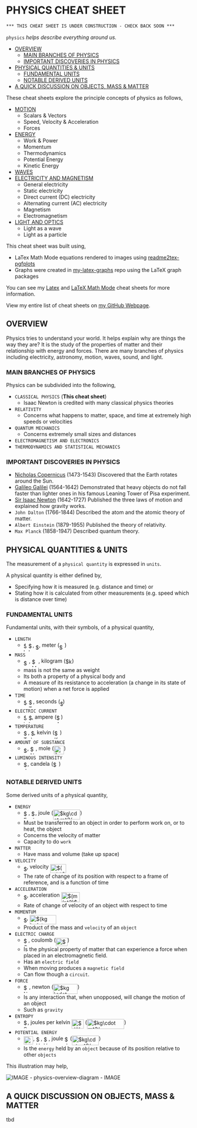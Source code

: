 # PHYSICS CHEAT SHEET

```txt
*** THIS CHEAT SHEET IS UNDER CONSTRUCTION - CHECK BACK SOON ***
```

`physics` _helps describe everything around us._

* [OVERVIEW](https://github.com/JeffDeCola/my-cheat-sheets/tree/master/other/science/physical-science/physics-cheat-sheet#overview)
  * [MAIN BRANCHES OF PHYSICS](https://github.com/JeffDeCola/my-cheat-sheets/tree/master/other/science/physical-science/physics-cheat-sheet#main-branches-of-physics)
  * [IMPORTANT DISCOVERIES IN PHYSICS](https://github.com/JeffDeCola/my-cheat-sheets/tree/master/other/science/physical-science/physics-cheat-sheet#important-discoveries-in-physics)
* [PHYSICAL QUANTITIES & UNITS](https://github.com/JeffDeCola/my-cheat-sheets/tree/master/other/science/physical-science/physics-cheat-sheet#physical-quantities--units)
  * [FUNDAMENTAL UNITS](https://github.com/JeffDeCola/my-cheat-sheets/tree/master/other/science/physical-science/physics-cheat-sheet#fundamental-units)
  * [NOTABLE DERIVED UNITS](https://github.com/JeffDeCola/my-cheat-sheets/tree/master/other/science/physical-science/physics-cheat-sheet#notable-derived-units)
* [A QUICK DISCUSSION ON OBJECTS, MASS & MATTER](https://github.com/JeffDeCola/my-cheat-sheets/tree/master/other/science/physical-science/physics-cheat-sheet#a-quick-discussion-on-objects-mass--matter)

These cheat sheets explore the principle concepts of physics as follows,

* [MOTION](https://github.com/JeffDeCola/my-cheat-sheets/blob/master/other/science/physical-science/physics-cheat-sheet/motion.md)
  * Scalars & Vectors
  * Speed, Velocity & Acceleration
  * Forces
* [ENERGY](https://github.com/JeffDeCola/my-cheat-sheets/blob/master/other/science/physical-science/physics-cheat-sheet/energy.md)
  * Work & Power
  * Momentum
  * Thermodynamics
  * Potential Energy
  * Kinetic Energy
* [WAVES](https://github.com/JeffDeCola/my-cheat-sheets/blob/master/other/science/physical-science/physics-cheat-sheet/waves.md)
* [ELECTRICITY AND MAGNETISM](https://github.com/JeffDeCola/my-cheat-sheets/blob/master/other/science/physical-science/physics-cheat-sheet/electricity-and-magnetism.md)
  * General electricity
  * Static electricity
  * Direct current (DC) electricity
  * Alternating current (AC) electricity
  * Magnetism
  * Electromagnetism
* [LIGHT AND OPTICS](https://github.com/JeffDeCola/my-cheat-sheets/blob/master/other/science/physical-science/physics-cheat-sheet/light-and-optics.md)
  * Light as a wave
  * Light as a particle

This cheat sheet was built using,

* LaTex Math Mode equations rendered to images using
  [readme2tex-pgfplots](https://github.com/JeffDeCola/readme2tex-pgfplots)
* Graphs were created in
  [my-latex-graphs](https://github.com/JeffDeCola/my-latex-graphs)
  repo using the LaTeX graph packages

You can see my
[Latex](https://github.com/JeffDeCola/my-cheat-sheets/tree/master/software/development/languages/latex-cheat-sheet)
and
[LaTeX Math Mode](https://github.com/JeffDeCola/my-cheat-sheets/blob/master/software/development/languages/latex-cheat-sheet/latex-math-mode.md)
cheat sheets for more information.

View my entire list of cheat sheets on
[my GitHub Webpage](https://jeffdecola.github.io/my-cheat-sheets/).

## OVERVIEW

Physics tries to understand your world.
It helps explain why are things the way they are?
It is the study of the properties of matter and their relationship with energy
and forces. There are many branches of physics including electricity,
astronomy, motion, waves, sound, and light.

### MAIN BRANCHES OF PHYSICS

Physics can be subdivided into the following,

* `CLASSICAL PHYSICS` (**This cheat sheet**)
  * Isaac Newton is credited with many classical physics theories
* `RELATIVITY`
  * Concerns what happens to matter, space, and time at extremely high speeds
    or velocities
* `QUANTUM MECHANICS`
  * Concerns extremely small sizes and distances
* `ELECTROMAGNETISM AND ELECTRONICS`
* `THERMODYNAMICS AND STATISTICAL MECHANICS`

### IMPORTANT DISCOVERIES IN PHYSICS

* [Nicholas Copernicus](https://github.com/JeffDeCola/my-cheat-sheets/tree/master/other/science/earth-and-space-science/astronomy-cheat-sheet#nicolaus-copernicus-1473-1543-polish)
  (1473-1543)
  Discovered that the Earth rotates around the Sun.
* [Galileo Galilei](https://github.com/JeffDeCola/my-cheat-sheets/tree/master/other/science/earth-and-space-science/astronomy-cheat-sheet#galileo-galilei-1564-1642--italy)
  (1564-1642)
  Demonstrated that heavy objects do not fall faster than lighter
  ones in his famous Leaning Tower of Pisa experiment.
* [Sir Isaac Newton](https://github.com/JeffDeCola/my-cheat-sheets/tree/master/other/science/earth-and-space-science/astronomy-cheat-sheet#sir-issac-newton-1642-1727-english)
  (1642-1727)
  Published the three laws of motion and explained how gravity works.
* `John Dalton`
  (1766-1844)
  Described the atom and the atomic theory of matter.
* `Albert Einstein`
  (1879-1955)
  Published the theory of relativity.
* `Max Planck`
  (1858-1947)
  Described quantum theory.

## PHYSICAL QUANTITIES & UNITS

The measurement of a `physical quantity` is expressed in `units`.

 A physical quantity is either defined by,

* Specifying how it is measured (e.g. distance and time) or
* Stating how it is calculated from other measurements (e.g. speed which
  is distance over time)

### FUNDAMENTAL UNITS

Fundamental units, with their symbols, of a physical quantity,

* `LENGTH`
  * <img alt="$l$" src="svgs/2f2322dff5bde89c37bcae4116fe20a8.svg" align="middle" width="5.2088685pt" height="22.74591pt"/>, <img alt="$L$" src="svgs/ddcb483302ed36a59286424aa5e0be17.svg" align="middle" width="11.14542pt" height="22.38192pt"/>, <img alt="$x$" src="svgs/332cc365a4987aacce0ead01b8bdcc0b.svg" align="middle" width="9.359955pt" height="14.10255pt"/>, meter (<img alt="$m$" src="svgs/0e51a2dede42189d77627c4d742822c3.svg" align="middle" width="14.379255pt" height="14.10255pt"/>)
* `MASS`
  * <img alt="$m$" src="svgs/0e51a2dede42189d77627c4d742822c3.svg" align="middle" width="14.379255pt" height="14.10255pt"/>, <img alt="$M$" src="svgs/fb97d38bcc19230b0acd442e17db879c.svg" align="middle" width="17.67348pt" height="22.38192pt"/>, kilogram (<img alt="$kg$" src="svgs/37682785176707acd9c0723853f931df.svg" align="middle" width="17.442315pt" height="22.74591pt"/>)
  * mass is not the same as weight
  * Its both a property of a physical body and
  * A measure of its resistance to acceleration (a change in its state of motion)
  when a net force is applied
* `TIME`
  * <img alt="$t$" src="svgs/4f4f4e395762a3af4575de74c019ebb5.svg" align="middle" width="5.913963pt" height="20.1465pt"/>, <img alt="$T$" src="svgs/2f118ee06d05f3c2d98361d9c30e38ce.svg" align="middle" width="11.84502pt" height="22.38192pt"/>, seconds (<img alt="$s$" src="svgs/6f9bad7347b91ceebebd3ad7e6f6f2d1.svg" align="middle" width="7.6767405pt" height="14.10255pt"/>)
* `ELECTRIC CURRENT`
  * <img alt="$i$" src="svgs/77a3b857d53fb44e33b53e4c8b68351a.svg" align="middle" width="5.642109pt" height="21.60213pt"/>, <img alt="$I$" src="svgs/21fd4e8eecd6bdf1a4d3d6bd1fb8d733.svg" align="middle" width="8.4843pt" height="22.38192pt"/>, ampere (<img alt="$A$" src="svgs/53d147e7f3fe6e47ee05b88b166bd3f6.svg" align="middle" width="12.282765pt" height="22.38192pt"/>)
* `TEMPERATURE`
  * <img alt="$T$" src="svgs/2f118ee06d05f3c2d98361d9c30e38ce.svg" align="middle" width="11.84502pt" height="22.38192pt"/>, <img alt="$\theta$" src="svgs/27e556cf3caa0673ac49a8f0de3c73ca.svg" align="middle" width="8.1430305pt" height="22.74591pt"/>, kelvin (<img alt="$K$" src="svgs/d6328eaebbcd5c358f426dbea4bdbf70.svg" align="middle" width="15.080505pt" height="22.38192pt"/>)
* `AMOUNT OF SUBSTANCE`
  * <img alt="$n$" src="svgs/55a049b8f161ae7cfeb0197d75aff967.svg" align="middle" width="9.83004pt" height="14.10255pt"/>, <img alt="$N$" src="svgs/f9c4988898e7f532b9f826a75014ed3c.svg" align="middle" width="14.94405pt" height="22.38192pt"/>, mole (<img alt="$mol$" src="svgs/32f0f8a135ea97a676dc6714251aebee.svg" align="middle" width="27.52629pt" height="22.74591pt"/>)
* `LUMINOUS INTENSITY`
  * <img alt="$J$" src="svgs/8eb543f68dac24748e65e2e4c5fc968c.svg" align="middle" width="10.65636pt" height="22.38192pt"/>, candela (<img alt="$cd$" src="svgs/ec09f365fada5df42f24301279af6755.svg" align="middle" width="15.61131pt" height="22.74591pt"/>)

### NOTABLE DERIVED UNITS

Some derived units of a physical quantity,

* `ENERGY`
  * <img alt="$E$" src="svgs/84df98c65d88c6adf15d4645ffa25e47.svg" align="middle" width="13.03335pt" height="22.38192pt"/>, <img alt="$J$" src="svgs/8eb543f68dac24748e65e2e4c5fc968c.svg" align="middle" width="10.65636pt" height="22.38192pt"/>, joule (<img alt="$kg\cdot m^2/ s^{2}$" src="svgs/ce09b314f428d09b637ab633b31bc1a4.svg" align="middle" width="73.446285pt" height="26.70657pt"/>)
  * Must be transferred to an object in order to perform work on, or to heat,
    the object
  * Concerns the velocity of matter
  * Capacity to do `work`
* `MATTER`
  * Have mass and volume (take up space)
* `VELOCITY`
  * <img alt="$v$" src="svgs/6c4adbc36120d62b98deef2a20d5d303.svg" align="middle" width="8.52588pt" height="14.10255pt"/>, velocity <img alt="$(m/s)$" src="svgs/d8685658a02f20e17f78abc45ab8c32f.svg" align="middle" width="42.98217pt" height="24.56553pt"/>
  * The rate of change of its position with respect to a frame of   reference,
    and is a function of time
* `ACCELERATION`
  * <img alt="$a$" src="svgs/44bc9d542a92714cac84e01cbbb7fd61.svg" align="middle" width="8.656725pt" height="14.10255pt"/>, acceleration <img alt="$(m/s^2)$" src="svgs/ebd9dcc69ce53169f999c68cad3fc4dc.svg" align="middle" width="50.356515pt" height="26.70657pt"/>
  * Rate of change of velocity of an object with respect to time
* `MOMENTUM`
  * <img alt="$p$" src="svgs/2ec6e630f199f589a2402fdf3e0289d5.svg" align="middle" width="8.2397205pt" height="14.10255pt"/>, <img alt="$(kg \cdot m/s)$" src="svgs/5ff8a60c97057863f364f3778c07361f.svg" align="middle" width="72.281385pt" height="24.56553pt"/>
  * Product of the mass and `velocity` of an `object`
* `ELECTRIC CHARGE`
  * <img alt="$Q$" src="svgs/1afcdb0f704394b16fe85fb40c45ca7a.svg" align="middle" width="12.94689pt" height="22.38192pt"/>, coulomb (<img alt="$A \cdot s$" src="svgs/fc9ad280fb732ea020c558cd804c7fce.svg" align="middle" width="31.814475pt" height="22.38192pt"/>)
  * Is the physical property of matter that can experience a force
    when placed in an electromagnetic field.
  * Has an `electric field`
  * When moving produces a `magnetic field`
  * Can flow though a `circuit`.
* `FORCE`
  * <img alt="$N$" src="svgs/f9c4988898e7f532b9f826a75014ed3c.svg" align="middle" width="14.94405pt" height="22.38192pt"/>, newton (<img alt="$kg \cdot m/s^2$" src="svgs/cb1da345977cb6e0b6f13fdf84882ebe.svg" align="middle" width="66.07194pt" height="26.70657pt"/>)
  * Is any interaction that, when unopposed, will change the motion of an object
  * Such as `gravity`
* `ENTROPY`
  * <img alt="$S$" src="svgs/e257acd1ccbe7fcb654708f1a866bfe9.svg" align="middle" width="10.986195pt" height="22.38192pt"/>, joules per kelvin <img alt="$J/K$" src="svgs/136a2a571ad67b5c862637d6df9b409e.svg" align="middle" width="33.017985pt" height="24.56553pt"/> (<img alt="$kg\cdot m^2/ s^{2}\cdot K$" src="svgs/651e952dd00e6b89c4b3688180423569.svg" align="middle" width="101.22816pt" height="26.70657pt"/>)
* `POTENTIAL ENERGY`
  * <img alt="$PE$" src="svgs/8add5e79fd8356cfbfe5629e455f330b.svg" align="middle" width="25.83075pt" height="22.38192pt"/>, <img alt="$U$" src="svgs/6bac6ec50c01592407695ef84f457232.svg" align="middle" width="12.96735pt" height="22.38192pt"/>, <img alt="$V$" src="svgs/a9a3a4a202d80326bda413b5562d5cd1.svg" align="middle" width="13.192575pt" height="22.38192pt"/>, joule <img alt="$J$" src="svgs/8eb543f68dac24748e65e2e4c5fc968c.svg" align="middle" width="10.65636pt" height="22.38192pt"/> (<img alt="$kg\cdot m^2/ s^{2}$" src="svgs/ce09b314f428d09b637ab633b31bc1a4.svg" align="middle" width="73.446285pt" height="26.70657pt"/>)
  * Is the `energy` held by an `object` because of its position relative
    to other `objects`

This illustration may help,

![IMAGE - physics-overview-diagram - IMAGE](../../../../../docs/pics/physics-overview-diagram.jpg)

## A QUICK DISCUSSION ON OBJECTS, MASS & MATTER

tbd
